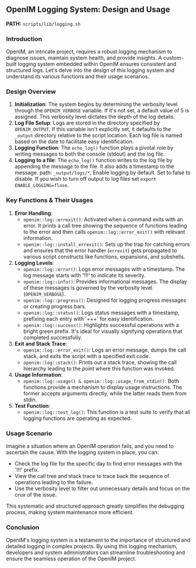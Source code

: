 ## OpenIM Logging System: Design and Usage

**PATH:** `scripts/lib/logging.sh`

### Introduction

OpenIM, an intricate project, requires a robust logging mechanism to diagnose issues, maintain system health, and provide insights. A custom-built logging system embedded within OpenIM ensures consistent and structured logs. Let's delve into the design of this logging system and understand its various functions and their usage scenarios.

### Design Overview

1. **Initialization**: The system begins by determining the verbosity level through the `OPENIM_VERBOSE` variable. If it's not set, a default value of 5 is assigned. This verbosity level dictates the depth of the log details.
2. **Log File Setup**: Logs are stored in the directory specified by `OPENIM_OUTPUT`. If this variable isn't explicitly set, it defaults to the `_output` directory relative to the script location. Each log file is named based on the date to facilitate easy identification.
3. **Logging Function**: The `echo_log()` function plays a pivotal role by writing messages to both the console (stdout) and the log file.
4. **Logging to a file**: The `echo_log()` function writes to the log file by appending the message to the file. It also adds a timestamp to the message. path: `_output/logs/*`, Enable logging by default. Set to false to disable. If you wish to turn off output to log files set `export ENABLE_LOGGING=flase`. 

### Key Functions & Their Usages

1. **Error Handling**:
   - `openim::log::errexit()`: Activated when a command exits with an error. It prints a call tree showing the sequence of functions leading to the error and then calls `openim::log::error_exit()` with relevant information.
   - `openim::log::install_errexit()`: Sets up the trap for catching errors and ensures that the error handler (`errexit`) gets propagated to various script constructs like functions, expansions, and subshells.
2. **Logging Levels**:
   - `openim::log::error()`: Logs error messages with a timestamp. The log message starts with '!!!' to indicate its severity.
   - `openim::log::info()`: Provides informational messages. The display of these messages is governed by the verbosity level (`OPENIM_VERBOSE`).
   - `openim::log::progress()`: Designed for logging progress messages or creating progress bars.
   - `openim::log::status()`: Logs status messages with a timestamp, prefixing each entry with '+++' for easy identification.
   - `openim::log::success()`: Highlights successful operations with a bright green prefix. It's ideal for visually signifying operations that completed successfully.
3. **Exit and Stack Trace**:
   - `openim::log::error_exit()`: Logs an error message, dumps the call stack, and exits the script with a specified exit code.
   - `openim::log::stack()`: Prints out a stack trace, showing the call hierarchy leading to the point where this function was invoked.
4. **Usage Information**:
   - `openim::log::usage() & openim::log::usage_from_stdin()`: Both functions provide a mechanism to display usage instructions. The former accepts arguments directly, while the latter reads them from stdin.
5. **Test Function**:
   - `openim::log::test_log()`: This function is a test suite to verify that all logging functions are operating as expected.

### Usage Scenario

Imagine a situation where an OpenIM operation fails, and you need to ascertain the cause. With the logging system in place, you can:

- Check the log file for the specific day to find error messages with the '!!!' prefix.
- View the call tree and stack trace to trace back the sequence of operations leading to the failure.
- Use the verbosity level to filter out unnecessary details and focus on the crux of the issue.

This systematic and structured approach greatly simplifies the debugging process, making system maintenance more efficient.

### Conclusion

OpenIM's logging system is a testament to the importance of structured and detailed logging in complex projects. By using this logging mechanism, developers and system administrators can streamline troubleshooting and ensure the seamless operation of the OpenIM project.